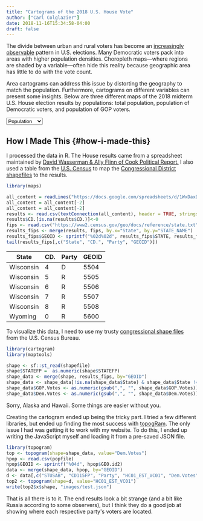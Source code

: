 ```yaml
---
title: "Cartograms of the 2018 U.S. House Vote"
author: ["Carl Colglazier"]
date: 2018-11-16T15:34:58-04:00
draft: false
---
```


The divide between urban and rural voters has become an [increasingly
observable](https://www.washingtonpost.com/graphics/politics/2016-election/urban-rural-vote-swing/) pattern in U.S. elections.  Many Democratic voters pack
into areas with higher population densities. Choropleth maps—where
regions are shaded by a variable—often hide this reality because
geographic area has little to do with the vote count.

Area cartograms can address this issue by distorting the geography
to match the population. Furthermore, cartograms on different
variables can present some insights. Below are three different
maps of the 2018 midterm U.S. House election results by populations:
total population, population of Democratic voters, and population of
GOP voters.

<script src="//cdnjs.cloudflare.com/ajax/libs/d3/4.11.0/d3.min.js"></script>

<script src="https://unpkg.com/cartogram-chart@1.0.6/dist/cartogram-chart.min.js"></script>

<!-- htmlmin:ignore -->
<div id="world">
  <!-- This will contain the map.-->
</div>
<!-- htmlmin:ignore -->

<select name="pop">
  <option value="HC01_EST_VC01" selected="selected">Population</option>
  <option value="Dem.Votes">Democrats</option>
  <option value="GOP.Votes">Republicans</option>
</select>

<script>
var cart;
d3.json('/images/test.json', function (error, world) {
        if (error) throw error;
        const colorScale = d3.scaleOrdinal(["#F8766D", "#619CFF", "#CCCCCC"]);
        cart = Cartogram()
            .topoJson(world)
            .topoObjectName('states')
            .projection(d3.geoAlbers())
            .iterations(12)
            .value(function (obj) {
                return obj.properties["HC01_EST_VC01"] + 1000;
            })
            .color(({ properties: { Party } }) => colorScale(Party))
            .label(({ properties: p }) => `${p.STUSAB}${p.CD115FP} (${p.Party})`)
            .valFormatter(d3.format(".3s"))
            .width("100%")
            .height(500)
            (document.getElementById('world'));
});
document.addEventListener('DOMContentLoaded',function() {
    document.querySelector('select[name="pop"]').onchange=changeEventHandler;
},false);
function changeEventHandler(event) {
    if(event.target.value) {
        cart.value(function (obj) { return obj.properties[event.target.value] + 1000;});
    }
}
</script>


## How I Made This {#how-i-made-this}

I processed the data in R. The House results came from a spreadsheet
maintained by [David Wasserman & Ally Flinn of Cook Political Report.](https://docs.google.com/spreadsheets/d/1WxDaxD5az6kdOjJncmGph37z0BPNhV1fNAH%5Fg7IkpC0/htmlview?sle=true) I
also used a table from the [U.S. Census](https://www2.census.gov/geo/docs/reference/state.txt) to map the [Congressional
District shapefiles](https://www.census.gov/geo/maps-data/data/cbf/cbf%5Fcds.html) to the results.

```R
library(maps)

all_content = readLines("https://docs.google.com/spreadsheets/d/1WxDaxD5az6kdOjJncmGph37z0BPNhV1fNAH_g7IkpC0/gviz/tq?tqx=out:csv&sheet=Sheet1")
all_content = all_content[-2]
all_content = all_content[-2]
results <- read.csv(textConnection(all_content), header = TRUE, stringsAsFactors = FALSE)
results$CD.[is.na(results$CD.)]<-0
fips <- read.csv("https://www2.census.gov/geo/docs/reference/state.txt", sep="|")
results_fips <- merge(results, fips, by.x="State", by.y="STATE_NAME")
results_fips$GEOID <- sprintf("%02d%02d", results_fips$STATE, results_fips$CD.)
tail(results_fips[,c("State", "CD.", "Party", "GEOID")])
```

| State     | CD. | Party | GEOID |
|-----------|-----|-------|-------|
| Wisconsin | 4   | D     | 5504  |
| Wisconsin | 5   | R     | 5505  |
| Wisconsin | 6   | R     | 5506  |
| Wisconsin | 7   | R     | 5507  |
| Wisconsin | 8   | R     | 5508  |
| Wyoming   | 0   | R     | 5600  |

To visualize this data, I need to use my trusty [congressional shape
files](https://www.census.gov/geo/maps-data/data/cbf/cbf%5Fcds.html) from the U.S. Census Bureau.

```R
library(cartogram)
library(maptools)

shape <- sf::st_read(shapefile)
shape$STATEFP =  as.numeric(shape$STATEFP)
shape_data <- merge(shape, results_fips, by="GEOID")
shape_data <- shape_data[!is.na(shape_data$State) & shape_data$State != "Alaska" & shape_data$State != "Hawaii",]
shape_data$GOP.Votes <- as.numeric(gsub(",", "", shape_data$GOP.Votes))
shape_data$Dem.Votes <- as.numeric(gsub(",", "", shape_data$Dem.Votes))
```

Sorry, Alaska and Hawaii. Some things are easier without you.

Creating the cartogram ended up being the tricky part. I tried a few
different libraries, but ended up finding the most success with
[topogRam](https://github.com/dreamRs/topogRam). The only issue I had was getting it to work with my website.
To do this, I ended up writing the JavaScript myself and loading it
from a pre-saved JSON file.

```R
library(topogram)
top <- topogram(shape=shape_data, value="Dem.Votes")
hpop <- read.csv(popfile)
hpop$GEOID <- sprintf("%04d", hpop$GEO.id2)
data <- merge(shape_data, hpop, by="GEOID")
d <- data[,c("STUSAB", "CD115FP", "Party", "HC01_EST_VC01", "Dem.Votes", "GOP.Votes")]
top2 <- topogram(shape=d, value="HC01_EST_VC01")
write(top2$x$shape, "images/test.json")
```

That is all there is to it. The end results look a bit strange
(and a bit like Russia according to some observers), but I think
they do a good job at showing where each respective party's voters
are located.

